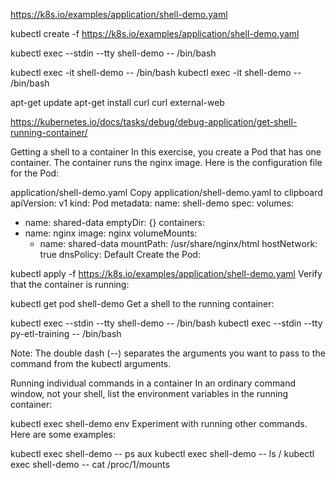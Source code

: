 https://k8s.io/examples/application/shell-demo.yaml

kubectl create -f https://k8s.io/examples/application/shell-demo.yaml

kubectl exec --stdin --tty shell-demo -- /bin/bash

kubectl exec -it shell-demo -- /bin/bash
kubectl exec -it shell-demo -- /bin/bash

apt-get update
apt-get install curl
curl external-web


https://kubernetes.io/docs/tasks/debug/debug-application/get-shell-running-container/


Getting a shell to a container 
In this exercise, you create a Pod that has one container. The container runs the nginx image. Here is the configuration file for the Pod:

application/shell-demo.yaml Copy application/shell-demo.yaml to clipboard
apiVersion: v1
kind: Pod
metadata:
  name: shell-demo
spec:
  volumes:
  - name: shared-data
    emptyDir: {}
  containers:
  - name: nginx
    image: nginx
    volumeMounts:
    - name: shared-data
      mountPath: /usr/share/nginx/html
  hostNetwork: true
  dnsPolicy: Default
Create the Pod:

kubectl apply -f https://k8s.io/examples/application/shell-demo.yaml
Verify that the container is running:

kubectl get pod shell-demo
Get a shell to the running container:


kubectl exec --stdin --tty shell-demo -- /bin/bash
kubectl exec --stdin --tty py-etl-training -- /bin/bash

Note: The double dash (--) separates the arguments you want to pass to the command from the kubectl arguments.

Running individual commands in a container
In an ordinary command window, not your shell, list the environment variables in the running container:

kubectl exec shell-demo env
Experiment with running other commands. Here are some examples:

kubectl exec shell-demo -- ps aux
kubectl exec shell-demo -- ls /
kubectl exec shell-demo -- cat /proc/1/mounts
